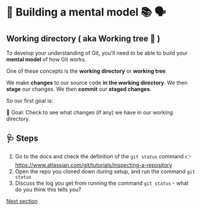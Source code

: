 # 🧠 Building a mental model 📚 🗣️

## Working directory ( aka Working tree 🌴 )

To develop your understanding of Git, you'll need to be able to build your **mental model** of how Git works.

One of these concepts is the **working directory** or **working tree**.


We make **changes** to our source code **in the working directory**.
We then **stage** our changes.
We then **commit** our **staged changes**.

So our first goal is:

🎯 Goal: Check to see what changes (if any) we have in our working directory.

## 🩺 Steps

1. Go to the docs and check the definition of the `git status` command 👉 https://www.atlassian.com/git/tutorials/inspecting-a-repository
1. Open the repo you cloned down during setup, and run the command `git status`
2. Discuss the log you get from running the command `git status`  - what do you think this tells you?


[Next section](./commits.md)
